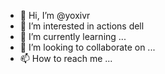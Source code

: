 - 👋 Hi, I’m @yoxivr
- 👀 I’m interested in actions dell
- 🌱 I’m currently learning ...
- 💞️ I’m looking to collaborate on ...
- 📫 How to reach me ...

<!---
yoxivr/yoxivr is a ✨ special ✨ repository because its `README.md` (this file) appears on your GitHub profile.
You can click the Preview link to take a look at your changes.
--->
